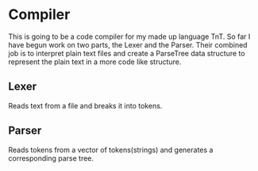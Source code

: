 # Compiler
This is going to be a code compiler for my made up language TnT. So far I have begun work on two parts, the Lexer and the Parser. Their combined job is to interpret plain text files and create a ParseTree data structure to represent the plain text in a more code like structure.

## Lexer
Reads text from a file and breaks it into tokens.

## Parser
Reads tokens from a vector of tokens(strings) and generates a corresponding parse tree.